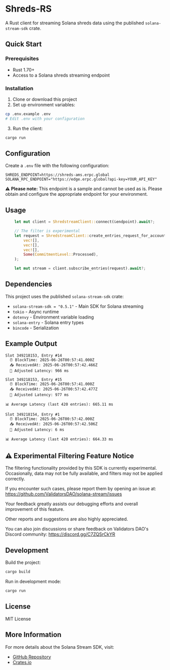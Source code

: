 # Shreds-RS

A Rust client for streaming Solana shreds data using the published `solana-stream-sdk` crate.

## Quick Start

### Prerequisites

- Rust 1.70+
- Access to a Solana shreds streaming endpoint

### Installation

1. Clone or download this project
2. Set up environment variables:

```bash
cp .env.example .env
# Edit .env with your configuration
```

3. Run the client:

```bash
cargo run
```

## Configuration

Create a `.env` file with the following configuration:

```env
SHREDS_ENDPOINT=https://shreds-ams.erpc.global
SOLANA_RPC_ENDPOINT="https://edge.erpc.global?api-key=YOUR_API_KEY"
```

⚠️ **Please note:** This endpoint is a sample and cannot be used as is. Please obtain and configure the appropriate endpoint for your environment.

## Usage

```rust
    let mut client = ShredstreamClient::connect(&endpoint).await?;

    // The filter is experimental
    let request = ShredstreamClient::create_entries_request_for_accounts(
        vec![],
        vec![],
        vec![],
        Some(CommitmentLevel::Processed),
    );

    let mut stream = client.subscribe_entries(request).await?;
```

## Dependencies

This project uses the published `solana-stream-sdk` crate:

- `solana-stream-sdk = "0.5.1"` - Main SDK for Solana streaming
- `tokio` - Async runtime
- `dotenvy` - Environment variable loading
- `solana-entry` - Solana entry types
- `bincode` - Serialization

## Example Output

```
Slot 349218153, Entry #14
  ⏰ BlockTime: 2025-06-26T00:57:41.000Z
  📥 ReceivedAt: 2025-06-26T00:57:42.466Z
  🚀 Adjusted Latency: 966 ms

Slot 349218153, Entry #15
  ⏰ BlockTime: 2025-06-26T00:57:41.000Z
  📥 ReceivedAt: 2025-06-26T00:57:42.477Z
  🚀 Adjusted Latency: 977 ms

📊 Average Latency (last 420 entries): 665.11 ms

Slot 349218154, Entry #1
  ⏰ BlockTime: 2025-06-26T00:57:42.000Z
  📥 ReceivedAt: 2025-06-26T00:57:42.506Z
  🚀 Adjusted Latency: 6 ms

📊 Average Latency (last 420 entries): 664.33 ms
```

## ⚠️ Experimental Filtering Feature Notice

The filtering functionality provided by this SDK is currently experimental. Occasionally, data may not be fully available, and filters may not be applied correctly.

If you encounter such cases, please report them by opening an issue at: https://github.com/ValidatorsDAO/solana-stream/issues

Your feedback greatly assists our debugging efforts and overall improvement of this feature.

Other reports and suggestions are also highly appreciated.

You can also join discussions or share feedback on Validators DAO's Discord community:
https://discord.gg/C7ZQSrCkYR

## Development

Build the project:

```bash
cargo build
```

Run in development mode:

```bash
cargo run
```

## License

MIT License

## More Information

For more details about the Solana Stream SDK, visit:

- [GitHub Repository](https://github.com/elsoul/solana-stream)
- [Crates.io](https://crates.io/crates/solana-stream-sdk)
